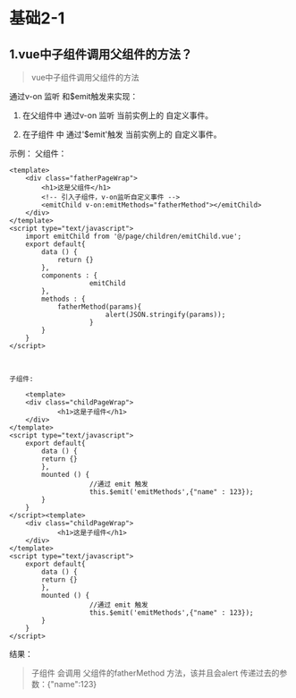 # 基础2-1

## 1.vue中子组件调用父组件的方法？
>vue中子组件调用父组件的方法

通过v-on 监听 和$emit触发来实现：

1. 在父组件中 通过v-on 监听 当前实例上的 自定义事件。

2. 在子组件 中 通过'$emit'触发 当前实例上的 自定义事件。

示例：
父组件：

    <template>
        <div class="fatherPageWrap">
            <h1>这是父组件</h1>
            <!-- 引入子组件，v-on监听自定义事件 -->
            <emitChild v-on:emitMethods="fatherMethod"></emitChild>
        </div>
    </template>
    <script type="text/javascript">
        import emitChild from '@/page/children/emitChild.vue';
        export default{
            data () {
                return {}
            },
            components : {
                        emitChild
            },
            methods : {
                fatherMethod(params){
                            alert(JSON.stringify(params));
                        }
            }
        }
    </script>



    子组件:

        <template>
        <div class="childPageWrap">
                <h1>这是子组件</h1>
        </div>
    </template>
    <script type="text/javascript">
        export default{
            data () {
            return {}
            },
            mounted () {
                        //通过 emit 触发
                        this.$emit('emitMethods',{"name" : 123});
            }
        }
    </script><template>
        <div class="childPageWrap">
                <h1>这是子组件</h1>
        </div>
    </template>
    <script type="text/javascript">
        export default{
            data () {
            return {}
            },
            mounted () {
                        //通过 emit 触发
                        this.$emit('emitMethods',{"name" : 123});
            }
        }
    </script>


  结果：  
> 子组件 会调用 父组件的fatherMethod 方法，该并且会alert 传递过去的参数：{"name":123}

